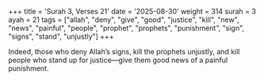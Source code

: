 +++
title = 'Surah 3, Verses 21'
date = '2025-08-30'
weight = 314
surah = 3
ayah = 21
tags = ["allah", "deny", "give", "good", "justice", "kill", "new", "news", "painful", "people", "prophet", "prophets", "punishment", "sign", "signs", "stand", "unjustly"]
+++

Indeed, those who deny Allah’s signs, kill the prophets unjustly, and kill people who stand up for justice—give them good news of a painful punishment.